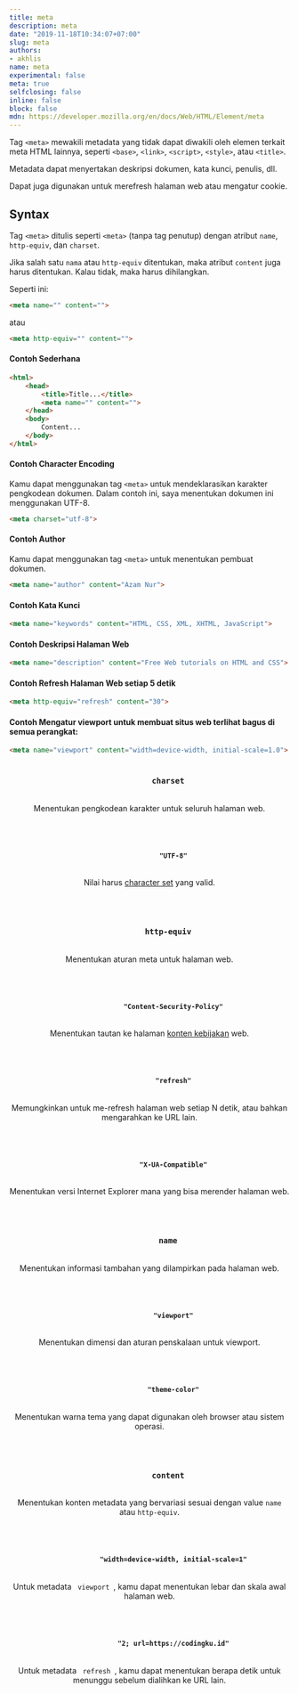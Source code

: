 ```yaml
---
title: meta
description: meta
date: "2019-11-18T10:34:07+07:00"
slug: meta
authors:
- akhlis
name: meta
experimental: false
meta: true
selfclosing: false
inline: false
block: false
mdn: https://developer.mozilla.org/en/docs/Web/HTML/Element/meta
---
```


Tag `<meta>` mewakili metadata yang tidak dapat diwakili oleh elemen terkait meta HTML lainnya, seperti `<base>`, `<link>`, `<script>`, `<style>`, atau `<title>`.

Metadata dapat menyertakan deskripsi dokumen, kata kunci, penulis, dll.

Dapat juga digunakan untuk merefresh halaman web atau mengatur cookie.

## Syntax

Tag `<meta>` ditulis seperti `<meta>` (tanpa tag penutup) dengan atribut `name`, `http-equiv`, dan `charset`.

Jika salah satu `nama` atau `http-equiv` ditentukan, maka atribut `content` juga harus ditentukan. Kalau tidak, maka harus dihilangkan.

Seperti ini:

```html
<meta name="" content="">
```

atau

```html
<meta http-equiv="" content="">
```
#### Contoh Sederhana

```html
<html>
	<head>
		<title>Title...</title>
		<meta name="" content="">
	</head>
	<body>
		Content...
	</body>
</html>
```

#### Contoh Character Encoding

Kamu dapat menggunakan tag `<meta>` untuk mendeklarasikan karakter pengkodean dokumen. Dalam contoh ini, saya menentukan dokumen ini menggunakan UTF-8.

```html
<meta charset="utf-8">
```

#### Contoh Author

Kamu dapat menggunakan tag `<meta>` untuk menentukan pembuat dokumen.

```html
<meta name="author" content="Azam Nur">
```

#### Contoh Kata Kunci

```html
<meta name="keywords" content="HTML, CSS, XML, XHTML, JavaScript">
```

#### Contoh Deskripsi Halaman Web

```html
<meta name="description" content="Free Web tutorials on HTML and CSS">
```

#### Contoh Refresh Halaman Web setiap 5 detik

```html
<meta http-equiv="refresh" content="30">
```

#### Contoh Mengatur viewport untuk membuat situs web terlihat bagus di semua perangkat:

```html
<meta name="viewport" content="width=device-width, initial-scale=1.0">
```

<article id="meta-charset" class="attribute">
  <header class="attribute__header">
    <h3 class="attribute__name">
      <code class="tag" data-tooltip="Click to copy" data-clipboard-text="charset">
        charset
      </code>
    </h3>
    <div class="attribute__description">
      <p>Menentukan pengkodean karakter untuk seluruh halaman web.</p>
    </div>
  </header>
  <div class="attribute__values">
    <article id="meta-charset-utf-8" class="value">
      <header class="value__header">
        <h4 class="value__name">
          <code class="tag" data-tooltip="Click to copy charset=&quot;UTF-8&quot;"
            data-clipboard-text="charset=&quot;UTF-8&quot;">
            "UTF-8"
          </code>
        </h4>
        <div class="value__description">
          <p>Nilai harus <a
              href="https://www.iana.org/assignments/character-sets/character-sets.xhtml">character set</a> yang valid.</p>
        </div>
      </header>
      <aside class="value__preview">
        <div class="value__output">
          <meta charset="UTF-8">
          </meta>
        </div>
      </aside>
    </article>
  </div>
</article>
<article id="meta-http-equiv" class="attribute">
  <header class="attribute__header">
    <h3 class="attribute__name">
      <code class="tag" data-tooltip="Click to copy" data-clipboard-text="http-equiv">
        http-equiv
      </code>
    </h3>
    <div class="attribute__description">
      <p>Menentukan aturan meta untuk halaman web.</p>
    </div>
  </header>
  <div class="attribute__values">
    <article id="meta-http-equiv-content-security-policy" class="value">
      <header class="value__header">
        <h4 class="value__name">
          <code class="tag" data-tooltip="Click to copy http-equiv=&quot;Content-Security-Policy&quot;"
            data-clipboard-text="http-equiv=&quot;Content-Security-Policy&quot;">
            "Content-Security-Policy"
          </code>
        </h4>
        <div class="value__description">
          <p>Menentukan tautan ke halaman <a
              href="https://developer.mozilla.org/en-US/docs/Web/Security/CSP/CSP_policy_directives">konten kebijakan</a> web.</p>
        </div>
      </header>
      <aside class="value__preview">
        <div class="value__output">
          <meta http-equiv="Content-Security-Policy">
          </meta>
        </div>
      </aside>
    </article>
    <article id="meta-http-equiv-refresh" class="value">
      <header class="value__header">
        <h4 class="value__name">
          <code class="tag" data-tooltip="Click to copy http-equiv=&quot;refresh&quot;"
            data-clipboard-text="http-equiv=&quot;refresh&quot;">
            "refresh"
          </code>
        </h4>
        <div class="value__description">
          <p>Memungkinkan untuk me-refresh halaman web setiap N detik, atau bahkan mengarahkan ke URL lain.</p>
        </div>
      </header>
      <aside class="value__preview">
        <div class="value__output">
          <meta http-equiv="refresh">
          </meta>
        </div>
      </aside>
    </article>
    <article id="meta-http-equiv-x-ua-compatible" class="value">
      <header class="value__header">
        <h4 class="value__name">
          <code class="tag" data-tooltip="Click to copy http-equiv=&quot;X-UA-Compatible&quot;"
            data-clipboard-text="http-equiv=&quot;X-UA-Compatible&quot;">
            "X-UA-Compatible"
          </code>
        </h4>
        <div class="value__description">
          <p>Menentukan versi Internet Explorer mana yang bisa merender halaman web.</p>
        </div>
      </header>
      <aside class="value__preview">
        <div class="value__output">
          <meta http-equiv="X-UA-Compatible">
          </meta>
        </div>
      </aside>
    </article>
  </div>
</article>
<article id="meta-name" class="attribute">
  <header class="attribute__header">
    <h3 class="attribute__name">
      <code class="tag" data-tooltip="Click to copy" data-clipboard-text="name">
        name
      </code>
    </h3>
    <div class="attribute__description">
      <p>Menentukan informasi tambahan yang dilampirkan pada halaman web.</p>
    </div>
  </header>
  <div class="attribute__values">
    <article id="meta-name-viewport" class="value">
      <header class="value__header">
        <h4 class="value__name">
          <code class="tag" data-tooltip="Click to copy name=&quot;viewport&quot;"
            data-clipboard-text="name=&quot;viewport&quot;">
            "viewport"
          </code>
        </h4>
        <div class="value__description">
          <p>Menentukan dimensi dan aturan penskalaan untuk viewport.</p>
        </div>
      </header>
      <aside class="value__preview">
        <div class="value__output">
          <meta name="viewport">
          </meta>
        </div>
      </aside>
    </article>
    <article id="meta-name-theme-color" class="value">
      <header class="value__header">
        <h4 class="value__name">
          <code class="tag" data-tooltip="Click to copy name=&quot;theme-color&quot;"
            data-clipboard-text="name=&quot;theme-color&quot;">
            "theme-color"
          </code>
        </h4>
        <div class="value__description">
          <p>Menentukan warna tema yang dapat digunakan oleh browser atau sistem operasi.</p>
        </div>
      </header>
      <aside class="value__preview">
        <div class="value__output">
          <meta name="theme-color">
          </meta>
        </div>
      </aside>
    </article>
  </div>
</article>
<article id="meta-content" class="attribute">
  <header class="attribute__header">
    <h3 class="attribute__name">
      <code class="tag" data-tooltip="Click to copy" data-clipboard-text="content">
        content
      </code>
    </h3>
    <div class="attribute__description">
      <p>Menentukan konten metadata yang bervariasi sesuai dengan value <code>name</code> atau <code>http-equiv</code>.</p>
    </div>
  </header>
  <div class="attribute__values">
    <article id="meta-content-widthdevice-width-initial-scale1" class="value">
      <header class="value__header">
        <h4 class="value__name">
          <code class="tag"
            data-tooltip="Click to copy content=&quot;width&#x3D;device-width, initial-scale&#x3D;1&quot;"
            data-clipboard-text="content=&quot;width&#x3D;device-width, initial-scale&#x3D;1&quot;">
            "width&#x3D;device-width, initial-scale&#x3D;1"
          </code>
        </h4>
        <div class="value__description">
          <p>Untuk metadata <code> viewport </code>, kamu dapat menentukan lebar dan skala awal halaman web.</p>
        </div>
      </header>
      <aside class="value__preview">
        <div class="value__output">
          <meta content="width=device-width, initial-scale=1">
          </meta>
        </div>
      </aside>
    </article>
    <article id="meta-content-2-urlhttpcssreferenceio" class="value">
      <header class="value__header">
        <h4 class="value__name">
          <code class="tag" data-tooltip="Click to copy content=&quot;2; url&#x3D;https://codingku.id&quot;"
            data-clipboard-text="content=&quot;2; url&#x3D;https://codingku.id&quot;">
            "2; url&#x3D;https://codingku.id"
          </code>
        </h4>
        <div class="value__description">
          <p>Untuk metadata <code> refresh </code>, kamu dapat menentukan berapa detik untuk menunggu sebelum dialihkan ke URL lain.</p>
        </div>
      </header>
      <aside class="value__preview">
        <div class="value__output">
          <meta content="2; url=https://codingku.id">
          </meta>
        </div>
      </aside>
    </article>
  </div>
</article>